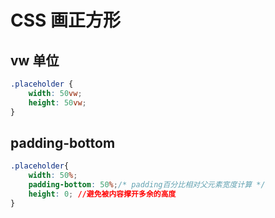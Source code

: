 # CSS 画正方形

## vw 单位

```css
.placeholder {
    width: 50vw;
    height: 50vw;
}
```

## padding-bottom

```css
.placeholder{
    width: 50%;
    padding-bottom: 50%;/* padding百分比相对父元素宽度计算 */
    height: 0; //避免被内容撑开多余的高度
}
```

